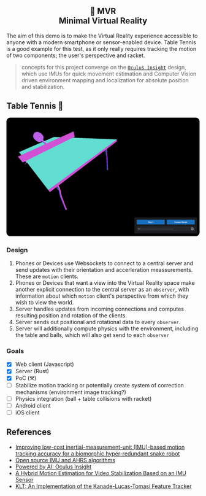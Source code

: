 <h2 align="center">
  🥽 MVR
  <br>
  Minimal Virtual Reality
</h2>

The aim of this demo is to make the Virtual Reality experience accessible to anyone with a modern smartphone or sensor-enabled device. Table Tennis is a good example for this test, as it only really requires tracking the motion of two components; the user's perspective and racket.

> concepts for this project converge on the [`Oculus Insight`](https://ai.facebook.com/blog/powered-by-ai-oculus-insight/) design, which use IMUs for quick movement estimation and Computer Vision driven environment mapping and localization for absolute position and stabilization.

## Table Tennis 🏓

![Gameplay](./docs/gameplay.png)

### Design

1. Phones or Devices use Websockets to connect to a central server and send updates with their orientation and accerleration meassurements. These are `motion` clients.
2. Phones or Devices that want a view into the Virtual Reality space make another explicit connection to the central server as an `observer`, with information about which `motion` client's perspective from which they wish to view the world.
3. Server handles updates from incoming connections and computes resulting position and rotation of the clients.
4. Server sends out positional and rotational data to every `observer`.
5. Server will additionally compute physics with the environment, including the table and balls, which will also get send to each `observer`

### Goals
- [x] Web client (Javascript)
- [x] Server (Rust) 
- [x] PoC (⚒)
- [ ] Stabilize motion tracking or potentially create system of correction mechanisms (environment image tracking?)
- [ ] Physics integration (ball + table collisions with racket)
- [ ] Android client
- [ ] iOS client

## References
- [Improving low-cost inertial-measurement-unit (IMU)-based motion tracking accuracy for a biomorphic hyper-redundant snake robot](https://doi.org/10.1186/s40638-017-0069-z)
- [Open source IMU and AHRS algorithms](https://x-io.co.uk/open-source-imu-and-ahrs-algorithms/)
- [Powered by AI: Oculus Insight](https://ai.facebook.com/blog/powered-by-ai-oculus-insight/)
- [A Hybrid Motion Estimation for Video Stabilization Based on an IMU Sensor](https://www.ncbi.nlm.nih.gov/pmc/articles/PMC6111248/)
- [KLT: An Implementation of the Kanade-Lucas-Tomasi Feature Tracker](https://cecas.clemson.edu/~stb/klt/)
